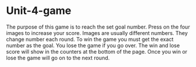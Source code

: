 # Unit-4-game
The purpose of this game is to reach the set goal number.
Press on the four images to increase your score.
Images are usually different numbers.
They change number each round.
To win the game you must get the exact number as the goal.
You lose the game if you go over.
The win and lose score will show in the counters at the bottom of the page.
Once you win or lose the game will go on to the next round.